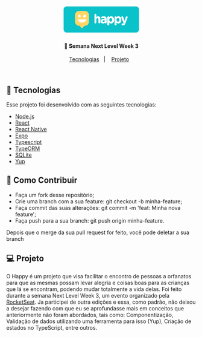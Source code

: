 

<h1 align="center">
    <img alt="DevRadar" title="#delicinha" src="web/src/images/logoGit.svg" width="200px" />
</h1>

<h4 align="center">
  🚀 Semana Next Level Week 3
</h4>

<p align="center">
  <a href="#rocket-tecnologias">Tecnologias</a>&nbsp;&nbsp;&nbsp;|&nbsp;&nbsp;&nbsp;
  <a href="#-projeto">Projeto</a>&nbsp;&nbsp;&nbsp;
</p>

<br>

## :rocket: Tecnologias

Esse projeto foi desenvolvido com as seguintes tecnologias:

- [Node.js](https://nodejs.org/en/)
- [React](https://reactjs.org)
- [React Native](https://facebook.github.io/react-native/)
- [Expo](https://expo.io/)
- [Typescript](https://www.typescriptlang.org/)
- [TypeORM](https://typeorm.io/#/)
- [SQLite](https://www.sqlite.org/index.html)
- [Yup](https://github.com/jquense/yup)

## 🤔 Como Contribuir
- Faça um fork desse repositório;
- Crie uma branch com a sua feature: git checkout -b minha-feature;
- Faça commit das suas alterações: git commit -m 'feat: Minha nova feature';
- Faça push para a sua branch: git push origin minha-feature.

Depois que o merge da sua pull request for feito, você pode deletar a sua branch

## 💻 Projeto

O Happy é um projeto que visa facilitar o encontro de pessoas a orfanatos para que as mesmas possam levar alegria e coisas boas para as crianças que lá se encontram, podendo mudar totalmente a vida delas. Foi feito durante a semana Next Level Week 3, um evento organizado pela [RocketSeat](https://rocketseat.com.br/). Ja participei de outra edições e essa, como padrão, não deixou a desejar fazendo com que eu se aprofundasse mais em conceitos que anteriormente não foram abordados, tais como: Componentização, Validação de dados utilizando uma ferramenta para isso (Yup), Criação de estados no TypeScript, entre outros.  
